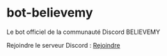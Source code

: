 # bot-believemy
Le bot officiel de la communauté Discord BELIEVEMY

Rejoindre le serveur Discord : [Rejoindre](https://discord.gg/5YBwzadbDN)
